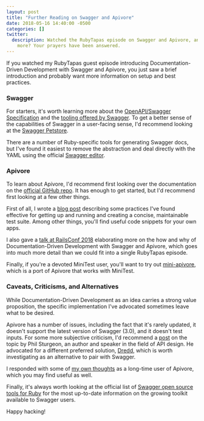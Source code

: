 ```yaml
---
layout: post
title: "Further Reading on Swagger and Apivore"
date: 2018-05-16 14:40:00 -0500
categories: []
twitter:
  description: Watched the RubyTapas episode on Swagger and Apivore, and craving
    more? Your prayers have been answered.
---
```


If you watched my RubyTapas guest episode introducing Documentation-Driven
Development with Swagger and Apivore, you just saw a brief introduction
and probably want more information on setup and best practices.

### Swagger

For starters, it's worth learning more about the
[OpenAPI/Swagger Specification](https://swagger.io/specification/) and the
[tooling offered by Swagger](https://swagger.io/tools/).  To get a better sense
of the capabilities of Swagger in a user-facing sense, I'd recommend looking at
the [Swagger Petstore](https://petstore.swagger.io/).

There are a number of Ruby-specific tools for generating Swagger docs, but I've
found it easiest to remove the abstraction and deal directly with the YAML using
the official [Swagger editor](https://editor.swagger.io/).

### Apivore

To learn about Apivore, I'd recommend first looking over the documentation on
the [official GitHub repo](https://github.com/westfieldlabs/apivore).  It has
enough to get started, but I'd recommend first looking at a few other things.

First of all, I wrote a [blog post](https://amcaplan.ninja/blog/2016/12/27/automating-empathy-test-your-documentation-with-swagger-and-apivore/)
describing some practices I've found effective for getting up and running and
creating a concise, maintainable test suite.  Among other things, you'll find
useful code snippets for your own apps.

I also gave a [talk at RailsConf 2018](https://amcaplan.ninja/talks/2018/04/19/automating-empathy-test-your-docs-with-swagger-and-apivore/)
elaborating more on the how and why of Documentation-Driven Development with
Swagger and Apivore, which goes into much more detail than we could fit into a
single RubyTapas episode.

Finally, if you're a devoted MiniTest user, you'll want to try out
[mini-apivore](https://github.com/alekseyl/mini-apivore), which is a port of
Apivore that works with MiniTest.

### Caveats, Criticisms, and Alternatives

While Documentation-Driven Development as an idea carries a strong value
proposition, the specific implementation I've advocated sometimes leave what to
be desired.

Apivore has a number of issues, including the fact that it's rarely updated, it
doesn't support the latest version of Swagger (3.0), and it doesn't test inputs.
For some more subjective criticism, I'd recommend a [post](https://blog.apisyouwonthate.com/keeping-documentation-honest-d9ab5351ddd4)
on the topic by Phil Sturgeon, an author and speaker in the field of API design.
He advocated for a different preferred solution, [Dredd](https://dredd.readthedocs.io/en/latest/),
which is worth investigating as an alternative to pair with Swagger.

I responded with some of [my own thoughts](https://medium.com/@arielmcaplan/hi-im-the-author-of-the-aforementioned-blog-post-about-apivore-f514a7687de0)
as a long-time user of Apivore, which you may find useful as well.

Finally, it's always worth looking at the official list of
[Swagger open source tools for Ruby](https://swagger.io/open-source-integrations/#ruby-22)
for the most up-to-date information on the growing toolkit available to Swagger
users.

Happy hacking!

